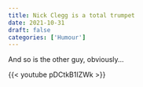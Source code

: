 ```yaml
---
title: Nick Clegg is a total trumpet
date: 2021-10-31
draft: false
categories: ['Humour']
---
```

And so is the other guy, obviously...

{{< youtube pDCtkB1IZWk >}}
